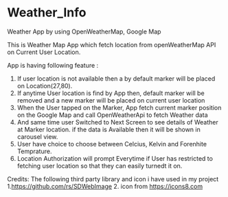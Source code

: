 # Weather_Info
Weather App by using OpenWeatherMap, Google Map 

This is Weather Map App which fetch location from openWeatherMap API on Current User Location.

App is having following feature :
1. If user location is not available then a by default marker will be placed on Location(27,80).
2. If anytime User location is find by App then, default marker will be removed and a new marker will be placed on current user location
3. When the User tapped on the Marker, App fetch current marker position on the Google Map and call OpenWeatherApi to fetch 
  Weather data 
4. And same time user Switched to Next Screen to see details of Weather at Marker location. if the data is Available then it will be shown in carousel view.
5. User have choice to choose between Celcius, Kelvin and Forenhite Temprature.
6. Location Authorization will prompt Everytime if User has restricted to fetching user location so that they can easily turnedt it on.

Credits: 
The following third party library and icon i have used in my project 
1.https://github.com/rs/SDWebImage
2. icon from https://icons8.com
